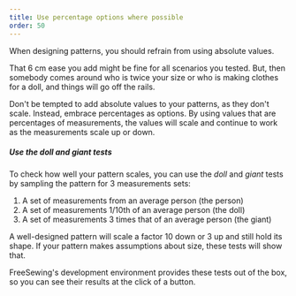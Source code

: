 ```yaml
---
title: Use percentage options where possible
order: 50
---
```


When designing patterns, you should refrain from using absolute values.

That 6 cm ease you add might be fine for all scenarios you tested.
But, then somebody comes around who is twice your size or who is making clothes for a doll,
and things will go off the rails.

Don't be tempted to add absolute values to your patterns, as they don't scale.
Instead, embrace percentages as options.
By using values that are percentages of measurements, the values will scale
and continue to work as the measurements scale up or down.

<Tip>

##### Use the doll and giant tests

To check how well your pattern scales, you can
use the _doll_ and _giant_ tests by sampling the pattern for 3 measurements sets:

1. A set of measurements from an average person (the person)
2. A set of measurements 1/10th of an average person (the doll)
3. A set of measurements 3 times that of an average person (the giant)

A well-designed pattern will scale a factor 10 down or 3 up and still hold its shape.
If your pattern makes assumptions about size, these tests will show that.

FreeSewing's development environment provides these tests out of the box,
so you can see their results at the click of a button.

</Tip>
